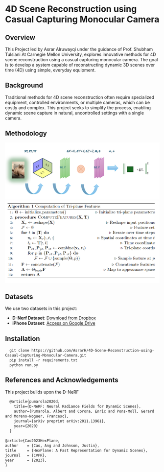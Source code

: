 # 4D Scene Reconstruction using Casual Capturing Monocular Camera

## Overview
This Project led by Asrar Alruwayqi under the guidance of Prof. Shubham Tulsiani At Carnegie Mellon University, explores innovative methods for 4D scene reconstruction using a casual capturing monocular camera. The goal is to develop a system capable of reconstructing dynamic 3D scenes over time (4D) using simple, everyday equipment.

## Background
Traditional methods for 4D scene reconstruction often require specialized equipment, controlled environments, or multiple cameras, which can be costly and complex. This project seeks to simplify the process, enabling dynamic scene capture in natural, uncontrolled settings with a single camera.


## Methodology

![pipeline](imgs/pipeline.png)  
![triplane](imgs/triplane.png)

## Datasets
We use two datasets in this project:
- **D-Nerf Dataset**: [Download from Dropbox](https://www.dropbox.com/s/0bf6fl0ye2vz3vr/data.zip?e=1&dl=0)
- **iPhone Dataset**: [Access on Google Drive](https://drive.google.com/drive/folders/1cBw3CUKu2sWQfc_1LbFZGbpdQyTFzDEX)

## Installation
      git clone https://github.com/AsrarH/4D-Scene-Reconstruction-using-Casual-Capturing-Monocular-Camera.git
      pip install -r requirements.txt
      python run.py
      
## References and Acknowledgements
This project builds upon the D-NeRF

      @article{pumarola2020d,
        title={D-NeRF: Neural Radiance Fields for Dynamic Scenes},
        author={Pumarola, Albert and Corona, Enric and Pons-Moll, Gerard and Moreno-Noguer, Francesc},
        journal={arXiv preprint arXiv:2011.13961},
        year={2020}
      }

    @article{Cao2023HexPlane,
    author    = {Cao, Ang and Johnson, Justin},
    title     = {HexPlane: A Fast Representation for Dynamic Scenes},
    journal   = {CVPR},
    year      = {2023},
    }
